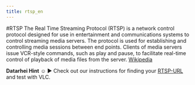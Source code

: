 ```yaml
---
title: rtsp_en
---
```

#RTSP
The Real Time Streaming Protocol (RTSP) is a network control protocol designed for use in entertainment and communications systems to control streaming media servers. The protocol is used for establishing and controlling media sessions between end points. Clients of media servers issue VCR-style commands, such as play and pause, to facilitate real-time control of playback of media files from the server. <a href="https://en.wikipedia.org/wiki/Real_Time_Streaming_Protocol" target="_blank">Wikipedia</a>  

**Datarhei Hint** ☺ ► Check out our instructions for finding your [RTSP-URL](/restreamer/wiki/findrtspurl_en.html) and test with VLC.